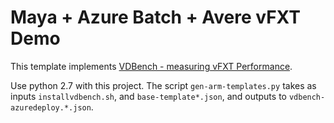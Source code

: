 # Maya + Azure Batch + Avere vFXT Demo

This template implements [VDBench - measuring vFXT Performance](../../docs/vdbench.md).

Use python 2.7 with this project.  The script `gen-arm-templates.py` takes as inputs `installvdbench.sh`, and `base-template*.json`, and outputs to `vdbench-azuredeploy.*.json`.

